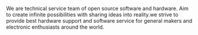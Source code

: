 We are technical service team of open source software and hardware. Aim to create infinite possibilities with sharing ideas into reality.we strive to provide best hardware support and software service for general makers and electronic enthusiasts around the world. 
<!---
jourmind/jourmind is a ✨ special ✨ repository because its `README.md` (this file) appears on your GitHub profile.
You can click the Preview link to take a look at your changes.
--->
